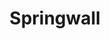 ---
title: "Springwall"
url: /ciudad-autonoma-de-buenos-aires/springwall-avenida-cabildo/
shop: cama
---